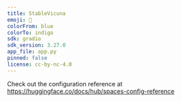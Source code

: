 ```yaml
---
title: StableVicuna
emoji: 🦙
colorFrom: blue
colorTo: indigo
sdk: gradio
sdk_version: 3.27.0
app_file: app.py
pinned: false
license: cc-by-nc-4.0
---
```


Check out the configuration reference at https://huggingface.co/docs/hub/spaces-config-reference
